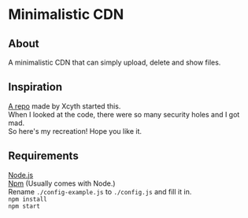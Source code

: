 # Minimalistic CDN
## About
A minimalistic CDN that can simply upload, delete and show files.
## Inspiration
[A repo](https://github.com/Xcyth/Simple-CDN) made by Xcyth started this.\
When I looked at the code, there were so many security holes and I got mad.\
So here's my recreation! Hope you like it.
## Requirements
[Node.js](https://nodejs.org/en/download/current/)\
[Npm](https://github.com/npm/cli) (Usually comes with Node.)\
Rename `./config-example.js` to `./config.js` and fill it in.\
`npm install`\
`npm start`

